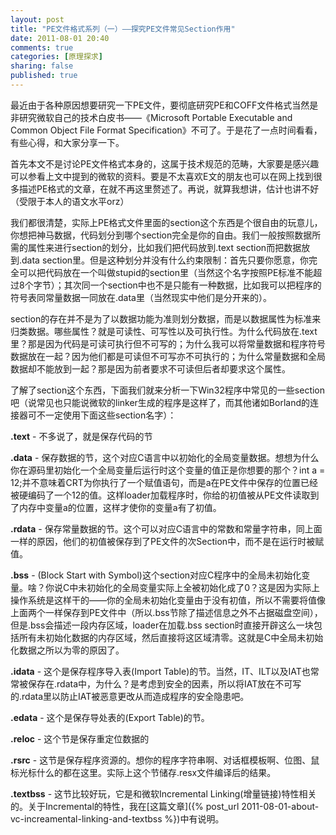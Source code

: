```yaml
---
layout: post
title: "PE文件格式系列（一）——探究PE文件常见Section作用"
date: 2011-08-01 20:40
comments: true
categories: [原理探求]
sharing: false
published: true
---
```

最近由于各种原因想要研究一下PE文件，要彻底研究PE和COFF文件格式当然是非研究微软自己的技术白皮书——《Microsoft Portable Executable and Common Object File Format Specification》不可了。于是花了一点时间看看，有些心得，和大家分享一下。

<!-- more -->

首先本文不是讨论PE文件格式本身的，这属于技术规范的范畴，大家要是感兴趣可以参看上文中提到的微软的资料。要是不太喜欢E文的朋友也可以在网上找到很多描述PE格式的文章，在就不再这里赘述了。再说，就算我想讲，估计也讲不好（受限于本人的语文水平orz）

我们都很清楚，实际上PE格式文件里面的section这个东西是个很自由的玩意儿，你想把神马数据，代码划分到哪个section完全是你的自由。我们一般按照数据所需的属性来进行section的划分，比如我们把代码放到.text section而把数据放到.data section里。但是这种划分并没有什么约束限制：首先只要你愿意，你完全可以把代码放在一个叫做stupid的section里（当然这个名字按照PE标准不能超过8个字节）；其次同一个section中也不是只能有一种数据，比如我可以把程序的符号表同常量数据一同放在.data里（当然现实中他们是分开来的）。

section的存在并不是为了以数据功能为准则划分数据，而是以数据属性为标准来归类数据。哪些属性？就是可读性、可写性以及可执行性。为什么代码放在.text里？那是因为代码是可读可执行但不可写的；为什么我可以将常量数据和程序符号数据放在一起？因为他们都是可读但不可写亦不可执行的；为什么常量数据和全局数据却不能放到一起？那是因为前者要求不可读但后者却要求这个属性。

了解了section这个东西，下面我们就来分析一下Win32程序中常见的一些section吧（说常见也只能说微软的linker生成的程序是这样了，而其他诸如Borland的连接器可不一定使用下面这些section名字）：

**.text** - 不多说了，就是保存代码的节

**.data** - 保存数据的节，这个对应C语言中以初始化的全局变量数据。想想为什么你在源码里初始化一个全局变量后运行时这个变量的值正是你想要的那个？int a = 12;并不意味着CRT为你执行了一个赋值语句，而是a在PE文件中保存的位置已经被硬编码了一个12的值。这样loader加载程序时，你给的初值被从PE文件读取到了内存中变量a的位置，这样才使你的变量a有了初值。

**.rdata** - 保存常量数据的节。这个可以对应C语言中的常数和常量字符串，同上面一样的原因，他们的初值被保存到了PE文件的次Section中，而不是在运行时被赋值。

**.bss** - (Block Start with Symbol)这个section对应C程序中的全局未初始化变量。啥？你说C中未初始化的全局变量实际上全被初始化成了0？这是因为实际上操作系统是这样干的——你的全局未初始化变量由于没有初值，所以不需要将值像上面两个一样保存到PE文件中（所以.bss节除了描述信息之外不占据磁盘空间），但是.bss会描述一段内存区域，loader在加载.bss section时直接开辟这么一块包括所有未初始化数据的内存区域，然后直接将这区域清零。这就是C中全局未初始化数据之所以为零的原因了。

**.idata** - 这个是保存程序导入表(Import Table)的节。当然，IT、ILT以及IAT也常常被保存在.rdata中，为什么？是考虑到安全的因素，所以将IAT放在不可写的.rdata里以防止IAT被恶意更改从而造成程序的安全隐患吧。

**.edata** - 这个是保存导处表的(Export Table)的节。

**.reloc** - 这个节是保存重定位数据的

**.rsrc** - 这节是保存程序资源的。想你的程序字符串啊、对话框模板啊、位图、鼠标光标什么的都在这里。实际上这个节储存.resx文件编译后的结果。

**.textbss** - 这节比较好玩，它是和微软Incremental Linking(增量链接)特性相关的。关于Incremental的特性，我在[这篇文章]({% post_url 2011-08-01-about-vc-increamental-linking-and-textbss %})中有说明。

